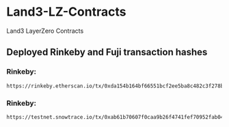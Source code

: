 # Land3-LZ-Contracts
 Land3 LayerZero Contracts

## Deployed Rinkeby and Fuji transaction hashes

 ### Rinkeby:
    https://rinkeby.etherscan.io/tx/0xda154b164bf66551bcf2ee5ba8c482c3f278bca59634a286fb316e746ceeb576

 ### Rinkeby:
    https://testnet.snowtrace.io/tx/0xab61b70607f0caa9b26f4741fef70952fab0429b33b6909ee70744b1ae39d0be

